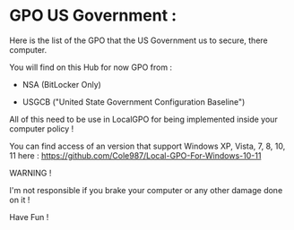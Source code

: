 # 		**GPO US Government :** 

Here is the list of the GPO that the US Government us to secure, there computer. 

You will find on this Hub for now GPO from :

* NSA (BitLocker Only)

* USGCB ("United State Government Configuration Baseline")



All of this need to be use in LocalGPO for being implemented inside your computer policy ! 

You can find access of an version that support Windows XP, Vista, 7, 8, 10, 11 here : https://github.com/Cole987/Local-GPO-For-Windows-10-11



WARNING !

I'm not responsible if you brake your computer or any other damage done on it ! 



Have Fun !


